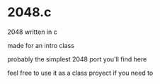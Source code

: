 # 2048.c
2048 written in c

made for an intro class

probably the simplest 2048 port you'll find here

feel free to use it as a class proyect if you need to
